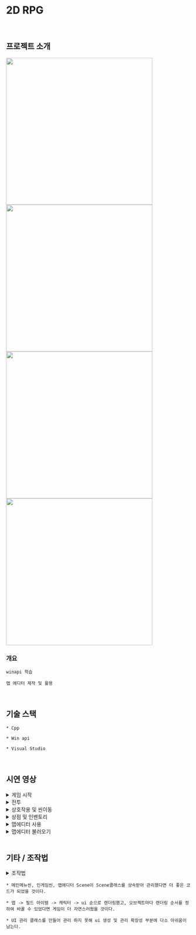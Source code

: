 # 2D RPG

<br>

## 프로젝트 소개
<div>
<img width="400" src="https://user-images.githubusercontent.com/71202869/201508722-814bf367-2718-4097-9c04-a009fc23c4df.png"/>
<img width="400" src="https://user-images.githubusercontent.com/71202869/201508750-4eac7268-a397-482a-b695-e186d9772cc8.png"/>
<img width="400" src="https://user-images.githubusercontent.com/71202869/201508822-ae36891b-59d0-4b0b-a8f8-8e392d1b9fbd.png"/>
<img width="400" src="https://user-images.githubusercontent.com/71202869/201508886-e2b5bbef-f566-406b-8bf3-9442a307f819.png"/>
</div>

### 개요
```
winapi 학습

맵 에디터 제작 및 활용
```
<br>

## 기술 스택
```
* Cpp

* Win api

* Visual Studio
```

<br>

## 시연 영상
<details>
  <summary>게임 시작</summary>
  <img width="976" src="https://user-images.githubusercontent.com/71202869/201511389-b1c7a0f4-9406-46a7-9bf8-58ff9d67c711.gif"/>
</details>
<details>
  <summary>전투</summary>
  <img width="976" src="https://user-images.githubusercontent.com/71202869/201511454-85c5eacc-7376-4fc8-96fe-f9976ffb29b0.gif"/>
</details>
<details>
  <summary>상호작용 및 씬이동</summary>
  <img width="976" src="https://user-images.githubusercontent.com/71202869/201511444-6a5215c9-a0cb-455d-96ce-da17d75fbeb3.gif"/>
</details>
<details>
  <summary>상점 및 인벤토리</summary>
  <img width="976" src="https://user-images.githubusercontent.com/71202869/201511423-6ec2bbd7-6509-4a36-a1a7-30c7cce7a32f.gif"/>
</details>
<details>
  <summary>맵에디터 사용</summary>
  <img width="976" src="https://user-images.githubusercontent.com/71202869/201511413-0af93a54-6c2b-46fd-bfb2-948757383d6d.gif"/>
</details>
<details>
  <summary>맵에디터 불러오기</summary>
  <img width="976" src="https://user-images.githubusercontent.com/71202869/201511395-7c268e0b-1d34-4a03-ab72-8685fa94cce6.gif"/>
</details>


<br>

## 기타 / 조작법
<details>
  <summary>조작법</summary>
  <table>
    <tr>
      <td><b>방향키</b></td>
      <td><b>space</b></td>
      <td><b>ctrl</b></td>
      <td><b>i</b></td>
      <td><b>esc</b></td>
    </tr>
    <tr>
      <td>이동</td>
      <td>상호작용</td>
      <td>공격</td>
      <td>인벤토리</td>
      <td>게임 옵션</td>
    </tr>
  </table>
</details>

```
* 메인메뉴씬, 인게임씬, 맵에디터 Scene이 Scene클래스를 상속받아 관리했다면 더 좋은 코드가 되었을 것이다.

* 맵 -> 필드 아이템 -> 캐릭터 -> ui 순으로 렌더링했고, 오브젝트마다 렌더링 순서를 정하여 바꿀 수 있었다면 게임이 더 자연스러웠을 것이다.

* UI 관리 클래스를 만들어 관리 하지 못해 ui 생성 및 관리 확장성 부분에 다소 아쉬움이 남는다.
```
